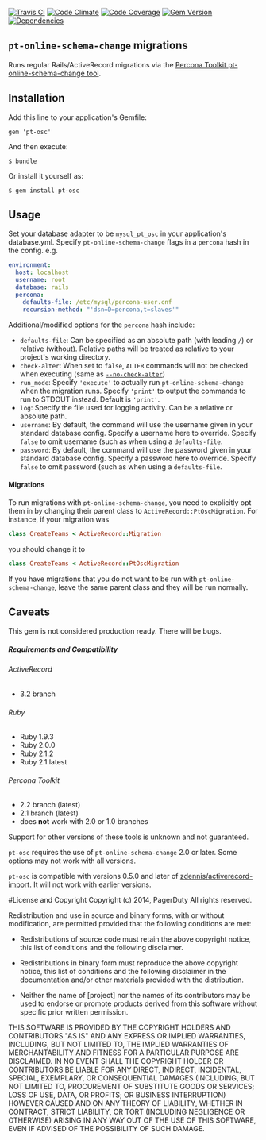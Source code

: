 [![Travis CI](https://img.shields.io/travis/steverice/pt-osc.svg)](https://travis-ci.org/steverice/pt-osc)
[![Code Climate](https://img.shields.io/codeclimate/github/steverice/pt-osc.svg)](https://codeclimate.com/github/steverice/pt-osc)
[![Code Coverage](https://img.shields.io/codeclimate/coverage/github/steverice/pt-osc.svg)](https://codeclimate.com/github/steverice/pt-osc)
[![Gem Version](https://img.shields.io/gem/v/pt-osc.svg)](http://badge.fury.io/rb/pt-osc)
[![Dependencies](https://img.shields.io/gemnasium/steverice/pt-osc.svg)](https://gemnasium.com/steverice/pt-osc)

## `pt-online-schema-change` migrations

Runs regular Rails/ActiveRecord migrations via the [Percona Toolkit pt-online-schema-change tool](http://www.percona.com/doc/percona-toolkit/2.1/pt-online-schema-change.html).

## Installation

Add this line to your application's Gemfile:

    gem 'pt-osc'

And then execute:

    $ bundle

Or install it yourself as:

    $ gem install pt-osc

## Usage

Set your database adapter to be `mysql_pt_osc` in your application's database.yml.
Specify `pt-online-schema-change` flags in a `percona` hash in the config.
e.g.
```yaml
environment:
  host: localhost
  username: root
  database: rails
  percona:
    defaults-file: /etc/mysql/percona-user.cnf
    recursion-method: "'dsn=D=percona,t=slaves'"
```

Additional/modified options for the `percona` hash include:
  - `defaults-file`: Can be specified as an absolute path (with leading `/`) or relative (without). Relative paths will be treated as relative to your project's working directory.
  - `check-alter`: When set to `false`, `ALTER` commands will not be checked when executing (same as [`--no-check-alter`](http://www.percona.com/doc/percona-toolkit/2.1/pt-online-schema-change.html#cmdoption-pt-online-schema-change--%5Bno%5Dcheck-alter))
  - `run_mode`: Specify `'execute'` to actually run `pt-online-schema-change` when the migration runs. Specify `'print'` to output the commands to run to STDOUT instead. Default is `'print'`.
  - `log`: Specify the file used for logging activity. Can be a relative or absolute path.
  - `username`: By default, the command will use the username given in your standard database config. Specify a username here to override. Specify `false` to omit username (such as when using a `defaults-file`.
  - `password`: By default, the command will use the password given in your standard database config. Specify a password here to override. Specify `false` to omit password (such as when using a `defaults-file`.

#### Migrations

To run migrations with `pt-online-schema-change`, you need to explicitly opt them in by changing their parent class to `ActiveRecord::PtOscMigration`. For instance, if your migration was
```ruby
class CreateTeams < ActiveRecord::Migration
```
you should change it to
```ruby
class CreateTeams < ActiveRecord::PtOscMigration
```
If you have migrations that you do not want to be run with `pt-online-schema-change`, leave the same parent class and they will be run normally.

## Caveats

This gem is not considered production ready. There will be bugs.

##### Requirements and Compatibility

###### ActiveRecord
- 3.2 branch

###### Ruby
- Ruby 1.9.3
- Ruby 2.0.0
- Ruby 2.1.2
- Ruby 2.1 latest

###### Percona Toolkit
- 2.2 branch (latest)
- 2.1 branch (latest)
- does **not** work with 2.0 or 1.0 branches

Support for other versions of these tools is unknown and not guaranteed.

`pt-osc` requires the use of `pt-online-schema-change` 2.0 or later. Some options may not work with all versions.

`pt-osc` is compatible with versions 0.5.0 and later of [zdennis/activerecord-import](https://github.com/zdennis/activerecord-import). It will not work with earlier versions.

#License and Copyright
Copyright (c) 2014, PagerDuty
All rights reserved.

Redistribution and use in source and binary forms, with or without modification, are permitted provided that the following conditions are met:

* Redistributions of source code must retain the above copyright notice, this list of conditions and the following disclaimer.

* Redistributions in binary form must reproduce the above copyright notice, this list of conditions and the following disclaimer in the documentation and/or other materials provided with the distribution.

* Neither the name of [project] nor the names of its contributors may be used to endorse or promote products derived from this software without specific prior written permission.

THIS SOFTWARE IS PROVIDED BY THE COPYRIGHT HOLDERS AND CONTRIBUTORS "AS IS" AND ANY EXPRESS OR IMPLIED WARRANTIES, INCLUDING, BUT NOT LIMITED TO, THE IMPLIED WARRANTIES OF MERCHANTABILITY AND FITNESS FOR A PARTICULAR PURPOSE ARE DISCLAIMED. IN NO EVENT SHALL THE COPYRIGHT HOLDER OR CONTRIBUTORS BE LIABLE FOR ANY DIRECT, INDIRECT, INCIDENTAL, SPECIAL, EXEMPLARY, OR CONSEQUENTIAL DAMAGES (INCLUDING, BUT NOT LIMITED TO, PROCUREMENT OF SUBSTITUTE GOODS OR SERVICES; LOSS OF USE, DATA, OR PROFITS; OR BUSINESS INTERRUPTION) HOWEVER CAUSED AND ON ANY THEORY OF LIABILITY, WHETHER IN CONTRACT, STRICT LIABILITY, OR TORT (INCLUDING NEGLIGENCE OR OTHERWISE) ARISING IN ANY WAY OUT OF THE USE OF THIS SOFTWARE, EVEN IF ADVISED OF THE POSSIBILITY OF SUCH DAMAGE.
